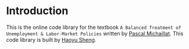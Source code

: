 # Introduction

This is the online code library for the textbook `A Balanced Treatment of Unemployment & Labor-Market Policies` written by [Pascal Michaillat](https://www.pascalmichaillat.org/). This code library is built by [Haoyu Sheng](https://haoyusheng.net/).